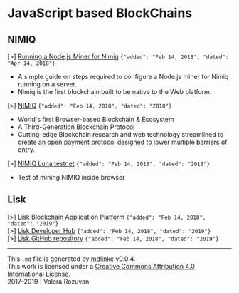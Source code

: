 [//]: # (mdlinkc v0)
# JavaScript based BlockChains

## NIMIQ

\[>\] [Running a Node.js Miner for Nimiq](https://nimiq.community/2018/04/14/setting-up-nodejs_miner.html) `{"added": "Feb 14, 2018", "dated": "Apr 14, 2018"}`  
  - A simple guide on steps required to configure a Node.js miner for Nimiq running on a server.
  - Nimiq is the first blockchain built to be native to the Web platform.

\[>\] [NIMIQ](https://nimiq.com/) `{"added": "Feb 14, 2018", "dated": "2018"}`  
  - World's first Browser-based Blockchain & Ecosystem
  - A Third-Generation Blockchain Protocol
  - Cutting-edge Blockchain research and web technology streamlined to create an open payment protocol designed to lower multiple barriers of entry.

\[>\] [NIMIQ Luna testnet](https://miner.nimiq.com/) `{"added": "Feb 14, 2018", "dated": "2018"}`  
  - Test of mining NIMIQ inside browser

## Lisk

\[>\] [Lisk Blockchain Application Platform](https://lisk.io/) `{"added": "Feb 14, 2018", "dated": "2019"}`  
\[>\] [Lisk Developer Hub](https://docs.lisk.io/docs) `{"added": "Feb 14, 2018", "dated": "2019"}`  
\[>\] [Lisk GitHub repository](https://github.com/LiskHQ/lisk) `{"added": "Feb 14, 2018", "dated": "2019"}`  

---
This `.md` file is generated by [mdlinkc](https://github.com/valera-rozuvan/bookmarks-md) v0.0.4.  
This work is licensed under a [Creative Commons Attribution 4.0 International License](https://creativecommons.org/licenses/by/4.0/).  
2017-2019 | Valera Rozuvan
